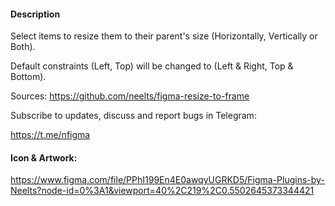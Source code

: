#### Description

Select items to resize them to their parent's size (Horizontally, Vertically or Both).

Default constraints (Left, Top) will be changed to (Left & Right, Top & Bottom).

Sources: https://github.com/neelts/figma-resize-to-frame

Subscribe to updates, discuss and report bugs in Telegram:

https://t.me/nfigma

#### Icon & Artwork:

https://www.figma.com/file/PPhI199En4E0awqyUGRKD5/Figma-Plugins-by-Neelts?node-id=0%3A1&viewport=40%2C219%2C0.5502645373344421
